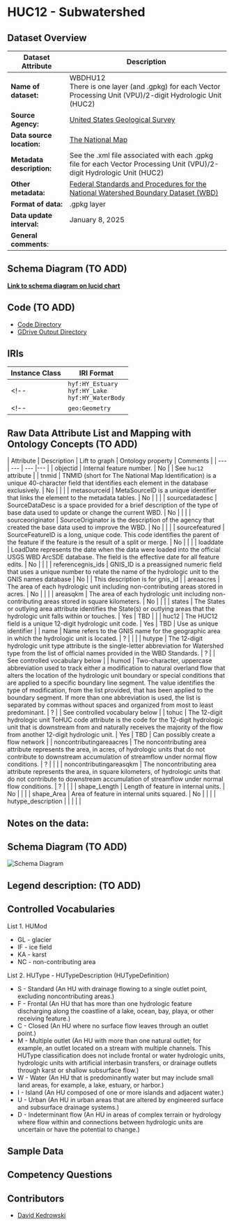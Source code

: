 # HUC12 - Subwatershed

## Dataset Overview
| Dataset Attribute | Description |
| --- | --- |
| **Name of dataset:** | WBDHU12 <br/> There is one layer (and .gpkg) for each Vector Processing Unit (VPU)/2-digit Hydrologic Unit (HUC2) |
| **Source Agency:** | [United States Geological Survey](https://www.usgs.gov/) |
| **Data source location:** | [The National Map](https://prd-tnm.s3.amazonaws.com/index.html?prefix=StagedProducts/Hydrography/WBD/HU2/GPKG/) |
| **Metadata description:** | See the .xml file associated with each .gpkg file for each Vector Processing Unit (VPU)/2-digit Hydrologic Unit (HUC2) |
| **Other metadata:** | [Federal Standards and Procedures for the National Watershed Boundary Dataset (WBD)](https://pubs.usgs.gov/tm/11/a3/) |
| **Format of data:** | .gpkg layer |
| **Data update interval:** | January 8, 2025 |
| **General comments**: |  |

## Schema Diagram (TO ADD)
[**Link to schema diagram on lucid chart**]()

## Code (TO ADD)
* [Code Directory]()
* [GDrive Output Directory]()

## IRIs
| Instance Class | IRI Format |
| --- | --- |
<!-- | `hyf:HY_Estuary` <br/> `hyf:HY_Lake` <br/> `hyf:HY_WaterBody` | `gcx-cid:<COMID>` | -->
<!-- | `geo:Geometry` | `gcx-cid:<COMID>.geometry` | -->

## Raw Data Attribute List and Mapping with Ontology Concepts (TO ADD)
| Attribute | Description | Lift to graph | Ontology property | Comments |
| --- | --- | --- |--- |
| objectid | Internal feature number. | No |  | See `huc12` attribute |
| tnmid | TNMID (short for The National Map Identification) is a unique 40-character field that identifies each element in the database exclusively. | No |  |  |
| metasourceid | MetaSourceID is a unique identifier that links the element to the metadata tables. | No |  |  |
| sourcedatadesc | SourceDataDesc is a space provided for a brief description of the type of base data used to update or change the current WBD. | No |  |  |
| sourceoriginator | SourceOriginator is the description of the agency that created the base data used to improve the WBD. | No |  |  |
| sourcefeatured | SourceFeatureID is a long, unique code. This code identifies the parent of the feature if the feature is the result of a split or merge. | No |  |  |
| loaddate | LoadDate represents the date when the data were loaded into the official USGS WBD ArcSDE database. The field is the effective date for all feature edits. | No |  |  |
| referencegnis_ids | GNIS_ID is a preassigned numeric field that uses a unique number to relate the name of the hydrologic unit to the GNIS names database | No |  | This description is for gnis_id |
| areaacres | The area of each hydrologic unit including non-contributing areas stored in acres. | No |  |  |
| areasqkm | The area of each hydrologic unit including non-contributing areas stored in square kilometers. | No |  |  |
| states | The States or outlying area attribute identifies the State(s) or outlying areas that the hydrologic unit falls within or touches. | Yes | TBD |  |
| huc12 | The HUC12 field is a unique 12-digit hydrologic unit code. | Yes | TBD | Use as unique identifier |
| name | Name refers to the GNIS name for the geographic area in which the hydrologic unit is located. | ? |  |  |
| hutype | The 12-digit hydrologic unit type attribute is the single-letter abbreviation for Watershed type from the list of official names provided in the WBD Standards. | ? |  | See controlled vocabulary below |
| humod | Two-character, uppercase abbreviation used to track either a modification to natural overland flow that alters the location of the hydrologic unit boundary or special conditions that are applied to a specific boundary line segment. The value identifies the type of modification, from the list provided, that has been applied to the boundary segment. If more than one abbreviation is used, the list is separated by commas without spaces and organized from most to least predominant. | ? |  | See controlled vocabulary below |
| tohuc | The 12-digit hydrologic unit ToHUC code attribute is the code for the 12-digit hydrologic unit that is downstream from and naturally receives the majority of the flow from another 12-digit hydrologic unit. | Yes | TBD | Can possibly create a flow network |
| noncontributingareaacres | The noncontributing area attribute represents the area, in acres, of hydrologic units that do not contribute to downstream accumulation of streamflow under normal flow conditions. | ? |  |  |
| noncontributingareasqkm | The noncontributing area attribute represents the area, in square kilometers, of hydrologic units that do not contribute to downstream accumulation of streamflow under normal flow conditions. | ? |  |  |
| shape_Length | Length of feature in internal units. | No |  |  |
| shape_Area | Area of feature in internal units squared. | No |  |  |
| hutype_description |  |  |  |  |

**Notes on the data:**
- 

## Schema Diagram (TO ADD)
![Schema Diagram]()

**Legend description:** (TO ADD)
- 

## Controlled Vocabularies 
List 1. HUMod
* GL - glacier
* IF - ice field
* KA - karst
* NC - non-contributing area

List 2. HUType - HUTypeDescription (HUTypeDefinition)
* S - Standard (An HU with drainage flowing to a single outlet point, excluding noncontributing areas.)
* F - Frontal (An HU that has more than one hydrologic feature discharging along the coastline of a lake, ocean, bay, playa, or other receiving feature.)
* C - Closed (An HU where no surface flow leaves through an outlet point.)
* M - Multiple outlet (An HU with more than one natural outlet; for example, an outlet located on a stream with multiple channels. This HUType classification does not include frontal or water hydrologic units, hydrologic units with artificial interbasin transfers, or drainage outlets through karst or shallow subsurface flow.)
* W - Water (An HU that is predominantly water but may include small land areas, for example, a lake, estuary, or harbor.)
* I - Island (An HU composed of one or more islands and adjacent water.)
* U - Urban (An HU in urban areas that are altered by engineered surface and subsurface drainage systems.)
* D - Indeterminant flow (An HU in areas of complex terrain or hydrology where flow within and connections between hydrologic units are uncertain or have the potential to change.)

## Sample Data

## Competency Questions 

## Contributors
* [David Kedrowski](https://github.com/dkedrowski)
